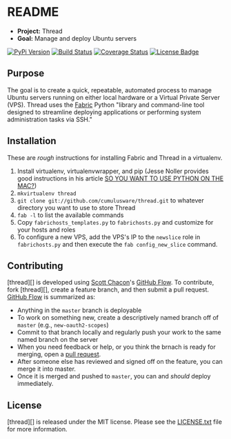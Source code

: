 # README #

* **Project:** Thread
* **Goal:** Manage and deploy Ubuntu servers

[![PyPi Version][pypi ver image]][pypi ver link]
[![Build Status][travis image]][travis link]
[![Coverage Status][coveralls image]][coveralls link]
[![License Badge][license image]][LICENSE.txt]

## Purpose ##

The goal is to create a quick, repeatable, automated process to manage Ubuntu
servers running on either local hardware or a Virtual Private Server (VPS).
Thread uses the [Fabric][] Python "library and command-line tool designed to
streamline deploying applications or performing system administration tasks via
SSH."

## Installation ##

These are *rough* instructions for installing Fabric and Thread in a virtualenv.

1. Install virtualenv, virtualenvwrapper, and pip (Jesse Noller provides good
   instructions in his article [SO YOU WANT TO USE PYTHON ON THE
   MAC?][noller-python])
2. `mkvirtualenv thread`
3. `git clone git://github.com/cumulusware/thread.git` to whatever directory
   you want to use to store Thread
4. `fab -l` to list the available commands
5. Copy `fabrichosts_templates.py` to `fabrichosts.py` and customize for your
   hosts and roles
6. To configure a new VPS, add the VPS's IP to the `newslice` role in
   `fabrichosts.py` and then execute the `fab config_new_slice` command.


## Contributing

[thread][] is developed using [Scott Chacon][]'s [GitHub Flow][]. To
contribute, fork [thread][], create a feature branch, and then submit
a pull request.  [GitHub Flow][] is summarized as:

- Anything in the `master` branch is deployable
- To work on something new, create a descriptively named branch off of
  `master` (e.g., `new-oauth2-scopes`)
- Commit to that branch locally and regularly push your work to the same
  named branch on the server
- When you need feedback or help, or you think the brnach is ready for
  merging, open a [pull request][].
- After someone else has reviewed and signed off on the feature, you can
  merge it into master.
- Once it is merged and pushed to `master`, you can and *should* deploy
  immediately.

## License

[thread][] is released under the MIT license. Please see the
[LICENSE.txt][] file for more information.

[coveralls image]: http://img.shields.io/coveralls/cumulusware/thread/master.svg
[coveralls link]: https://coveralls.io/r/cumulusware/thread
[github flow]: http://scottchacon.com/2011/08/31/github-flow.html
[LICENSE.txt]: https://github.com/cumulusware/thread/blob/master/LICENSE.txt
[license image]: http://img.shields.io/pypi/l/thread.svg
[pull request]: https://help.github.com/articles/using-pull-requests
[pypi ver image]: http://img.shields.io/pypi/v/thread.svg
[pypi ver link]: https://pypi.python.org/pypi/thread/
[scott chacon]: http://scottchacon.com/about.html
[travis image]: http://img.shields.io/travis/cumulusware/thread/master.svg
[travis link]: https://travis-ci.org/cumulusware/thread
[slicehost]: http://www.slicehost.com/

[fabric]: http://www.fabfile.org/

[noller-python]: http://jessenoller.com/2009/03/16/so-you-want-to-use-python-on-the-mac/
